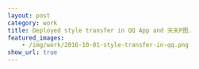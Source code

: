 ```yaml
---
layout: post
category: work
title: Deployed style transfer in QQ App and 天天P图.
featured_images:
    - /img/work/2016-10-01-style-transfer-in-qq.png
show_url: true
---
```

